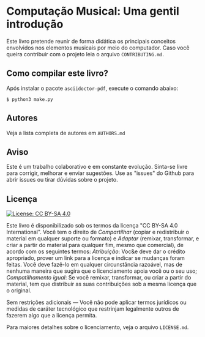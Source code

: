 # Computação Musical: Uma gentil introdução

Este livro pretende reunir de forma didática os principais conceitos envolvidos
nos elementos musicais por meio do computador. Caso você queira contribuir com
o projeto leia o arquivo `CONTRIBUTING.md`.

## Como compilar este livro?

Após instalar o pacote `asciidoctor-pdf`, execute o comando abaixo:

```
$ python3 make.py
```
## Autores

Veja a lista completa de autores em `AUTHORS.md`

## Aviso

Este é um trabalho colaborativo e em constante evolução. Sinta-se livre para
corrigir, melhorar e enviar sugestões.  Use as "issues" do Github para abrir
issues ou tirar dúvidas sobre o projeto.

## Licença

 [![License: CC BY-SA 4.0](https://img.shields.io/badge/License-CC%20BY--SA%204.0-lightgrey.svg)](https://creativecommons.org/licenses/by-sa/4.0/)

Este livro é disponibilizado sob os termos da licença "CC BY-SA 4.0
International". Você tem o direito de *Compartilhar* (copiar e redistribuir o
material em qualquer suporte ou formato)  e *Adaptar* (remixar, transformar, e
criar a partir do material para qualquer fim, mesmo que comercial), de acordo
com os seguintes termos: *Atribuição*: Voc&e deve dar o crédito apropriado,
prover um link para a licença e indicar se mudanças foram feitas. Você deve
fazê-lo em qualquer circunstância razoável, mas de nenhuma maneira que sugira
que o licenciamento apoia você ou o seu uso; *Compatilhamento igual*: Se você
remixar, transformar, ou criar a partir do material, tem que distribuir as suas
contribuições sob a mesma licença que o original.

Sem restrições adicionais — Você não pode aplicar termos jurídicos ou medidas
de caráter tecnológico que restrinjam legalmente outros de fazerem algo que a
licença permita.

Para maiores detalhes sobre o licenciamento, veja o arquivo `LICENSE.md`.
